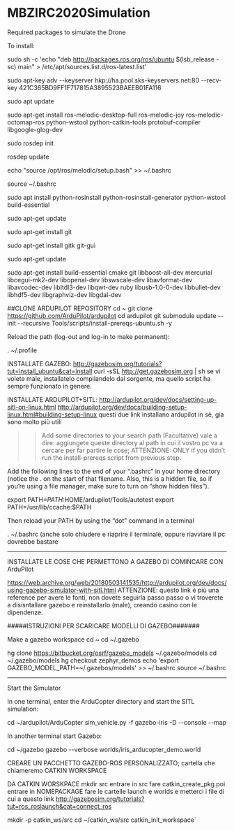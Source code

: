 # MBZIRC2020Simulation
Required packages to simulate the Drone


To install:

sudo sh -c 'echo "deb http://packages.ros.org/ros/ubuntu $(lsb_release -sc) main" > /etc/apt/sources.list.d/ros-latest.list'

sudo apt-key adv --keyserver hkp://ha.pool.sks-keyservers.net:80 --recv-key 421C365BD9FF1F717815A3895523BAEEB01FA116

sudo apt update

sudo apt-get install ros-melodic-desktop-full ros-melodic-joy ros-melodic-octomap-ros python-wstool python-catkin-tools protobuf-compiler libgoogle-glog-dev

sudo rosdep init

rosdep update

echo "source /opt/ros/melodic/setup.bash" >> ~/.bashrc

source ~/.bashrc

sudo apt install python-rosinstall python-rosinstall-generator python-wstool build-essential

sudo apt-get update

sudo apt-get install git

sudo apt-get install gitk git-gui

sudo apt-get update

sudo apt-get install build-essential cmake git libboost-all-dev mercurial libcegui-mk2-dev libopenal-dev libswscale-dev libavformat-dev libavcodec-dev  libltdl3-dev libqwt-dev ruby libusb-1.0-0-dev libbullet-dev libhdf5-dev libgraphviz-dev libgdal-dev

##CLONE ARDUPILOT REPOSITORY
cd ~
git clone https://github.com/ArduPilot/ardupilot
cd ardupilot
git submodule update --init --recursive
Tools/scripts/install-prereqs-ubuntu.sh -y

Reload the path (log-out and log-in to make permanent):

. ~/.profile


INSTALLATE GAZEBO:  http://gazebosim.org/tutorials?tut=install_ubuntu&cat=install
curl -sSL http://get.gazebosim.org | sh
se vi volete male, installatelo compilandelo dal sorgente, ma quello script
ha sempre funzionato in genere.

INSTALLATE ARDUPILOT+SITL:
http://ardupilot.org/dev/docs/setting-up-sitl-on-linux.html
http://ardupilot.org/dev/docs/building-setup-linux.html#building-setup-linux
questi due link installano ardupilot in sè, gia sono molto più utili



>>Add some directories to your search path (Facultative)
vale a dire: aggiungete queste directory al path in cui il vostro pc va a cercare per far partire
le cose;
ATTENZIONE: ONLY if you didn’t run the install-prereqs script from previous step.

Add the following lines to the end of your “.bashrc” in your home directory
(notice the . on the start of that filename. Also, this is a hidden file,
 so if you’re using a file manager, make sure to turn on “show hidden files”).

export PATH=$PATH:$HOME/ardupilot/Tools/autotest
export PATH=/usr/lib/ccache:$PATH

Then reload your PATH by using the “dot” command in a terminal

. ~/.bashrc
(anche solo chiudere e riaprire il terminale, oppure riavviare il pc dovrebbe bastare


-----------------------------------------------------------------------------------
INSTALLATE LE COSE CHE PERMETTONO A GAZEBO DI COMINCARE CON ArduPilot

https://web.archive.org/web/20180503141535/http://ardupilot.org/dev/docs/using-gazebo-simulator-with-sitl.html
ATTENZIONE: questo link è più una reference per avere le fonti, non dovete seguirla passo passo o
vi troverete a disisntallare gazebo e reinstallarlo (male), creando casino con le
dipendenze.


#####ISTRUZIONI PER SCARICARE MODELLI DI GAZEBO#######

Make a gazebo workspace
      cd ~
      cd ~/.gazebo
      
hg clone https://bitbucket.org/osrf/gazebo_models ~/.gazebo/models
cd ~/.gazebo/models
hg checkout zephyr_demos
echo 'export GAZEBO_MODEL_PATH=~/.gazebos/models' >> ~/.bashrc
source ~/.bashrc


--------------------------------------------------------------------------------
Start the Simulator

In one terminal, enter the ArduCopter directory and start the SITL simulation:

cd ~/ardupilot/ArduCopter
sim_vehicle.py -f gazebo-iris -D --console --map

In another terminal start Gazebo:

cd ~/gazebo
gazebo --verbose worlds/iris_arducopter_demo.world

CREARE UN PACCHETTO GAZEBO-ROS PERSONALIZZATO;
cartella che chiameremo CATKIN WORKSPACE

DA CATKIN WORSKPACE
mkdir src
entrare in src
fare catkin_create_pkg <NOMEPACKAGE>
poi entrare in NOMEPACKAGE
fare le cartelle launch e worlds
e metterci i file di cui a questo link http://gazebosim.org/tutorials?tut=ros_roslaunch&cat=connect_ros





mkdir -p catkin_ws/src
cd ~/catkin_ws/src
catkin_init_workspace` 
